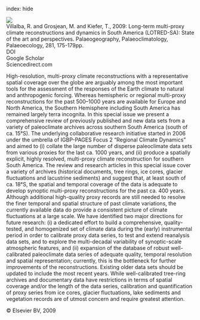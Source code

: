 index: hide

<div class="Citation">
    <div class="Citation-thumb CitationThumb-linked"  data-href="https://doi.org/10.1016/j.palaeo.2009.08.007">
      <img src="https://static.claimspace.cloud/climate-study-static/refs/thumbs/5/Villalba_et_al_2009-thumb.png" />
    </div>

  <div class="Citation-body">
    <div class="Citation-text">Villalba, R. and Grosjean, M. and Kiefer, T., 2009: Long-term multi-proxy climate reconstructions and dynamics in South America (LOTRED-SA): State of the art and perspectives. <span class="Article-journal">Palaeogeography, Palaeoclimatology, Palaeoecology, </span><span class="Article-volume">281, </span>175-179pp.</div>
    <div class="Citation-links">
      <div class="CitationLink" data-href="https://doi.org/10.1016/j.palaeo.2009.08.007">
        <div class="CitationLink-icon CitationLink-Doi"></div>
        <div class="CitationLink-text">DOI</div>
      </div>
      <div class="CitationLink" data-href="https://scholar.google.com/scholar?q=10.1016/j.palaeo.2009.08.007">
        <div class="CitationLink-icon CitationLink-Scholar"></div>
        <div class="CitationLink-text">Google Scholar</div>
      </div>
      <div class="CitationLink" data-href="http://www.sciencedirect.com/science/article/pii/S0031018209003277">
        <div class="CitationLink-icon CitationLink-Publisher"></div>
        <div class="CitationLink-text">Sciencedirect.com</div>
      </div>
    </div>
  </div>
</div>

High-resolution, multi-proxy climate reconstructions with a representative spatial coverage over the globe are arguably among the most important tools for the assessment of the responses of the Earth climate to natural and anthropogenic forcing. Whereas hemispheric or regional multi-proxy reconstructions for the past 500–1000 years are available for Europe and North America, the Southern Hemisphere including South America has remained largely terra incognita.                   In this special issue we present a comprehensive review of previously published and new data sets from a variety of paleoclimate archives across southern South America (south of ca. 15°S). The underlying collaborative research initiative started in 2006 under the umbrella of IGBP-PAGES Focus 2 “Regional Climate Dynamics” and aimed to (i) collate the large number of disperse paleoclimate data sets from various proxies for the last ca. 1000 years, and (ii) produce a spatially explicit, highly resolved, multi-proxy climate reconstruction for southern South America.                   The review and research articles in this special issue cover a variety of archives (historical documents, tree rings, ice cores, glacier fluctuations and lacustrine sediments) and suggest that, at least south of ca. 18°S, the spatial and temporal coverage of the data is adequate to develop synoptic multi-proxy reconstructions for the past ca. 400 years. Although additional high-quality proxy records are still needed to resolve the finer temporal and spatial structure of past climate variations, the currently available data do provide a consistent picture of climate fluctuations at a large scale.                   We have identified two major directions for future research: (i) a dedicated effort to build a comprehensive, quality-tested, and homogenized set of climate data during the (early) instrumental period in order to calibrate proxy data series, to test and extend reanalysis data sets, and to explore the multi-decadal variability of synoptic-scale atmospheric features, and (ii) expansion of the database of robust well-calibrated paleoclimate data series of adequate quality, temporal resolution and spatial representation; currently, this is the bottleneck for further improvements of the reconstructions. Existing older data sets should be updated to include the most recent years. While well-calibrated tree-ring archives and documentary data have restrictions in terms of spatial coverage and/or the length of the data series, calibration and quantification of proxy series from ice cores, glacier fluctuations, lake sediments and vegetation records are of utmost concern and require greatest attention.

<div class="Citation-copy">
&copy; Elsevier BV, 2009
</div>